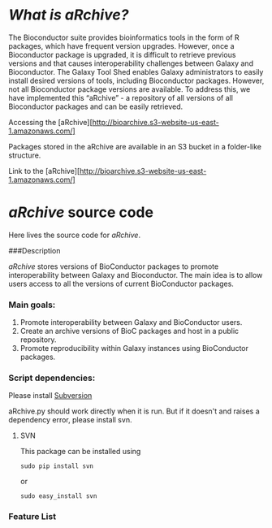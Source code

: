 *What is aRchive?*
======================

The Bioconductor suite provides bioinformatics tools in the form of R packages, which have frequent version upgrades. However, once a Bioconductor package is upgraded, it is difficult to retrieve previous versions and that causes interoperability challenges between Galaxy and Bioconductor. The Galaxy Tool Shed enables Galaxy administrators to easily install desired versions of tools, including Bioconductor packages. However, not all Bioconductor package versions are available. To address this, we have implemented this “aRchive” - a repository of all versions of all Bioconductor packages and can be easily retrieved.

Accessing the [aRchive][http://bioarchive.s3-website-us-east-1.amazonaws.com/]

Packages stored in the aRchive are available in an S3 bucket in a folder-like structure. 

Link to the [aRchive][http://bioarchive.s3-website-us-east-1.amazonaws.com/]



*aRchive* source code
======================

Here lives the source code for *aRchive*.

###Description

*aRchive* stores versions of BioConductor packages to promote interoperability between Galaxy and Bioconductor. The main idea is to allow
users access to all the versions of current BioConductor packages.


### Main goals: 

1. Promote interoperability between Galaxy and BioConductor users.
2. Create an archive versions of BioC packages and host in a public repository.
3. Promote reproducibility within Galaxy instances using BioConductor packages.



### Script dependencies:

Please install [Subversion](https://subversion.apache.org/)

aRchive.py should work directly when it is run. But if it doesn't and raises a dependency error, please install svn.

1. SVN
 
    This package can be installed using 

    `sudo pip install svn`

     or

    `sudo easy_install svn`

### Feature List
